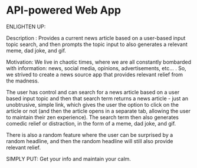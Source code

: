 # API-powered Web App

ENLIGHTEN UP: 

Description : Provides a current news article based on a user-based input topic search, and then prompts the topic input to also generates a relevant meme, dad joke, and gif.

Motivation: We live in chaotic times, where we are all constantly bombarded with information:  news, social media, opinions, advertisements, etc... . So, we strived to create a news source app that provides relevant relief from the madness. 

The user has control and can search for a news article based on a user based input topic and then that search term returns a news article - just an unobtrusive, simple link, which gives the user the option to click on the article or not (and then the article opens in a separate tab, allowing the user to maintain their zen experience). The search term then also generates comedic relief or distraction, in the form of a meme, dad joke, and gif. 

There is also a random feature where the user can be surprised by a random headline, and then the random headline will still also provide relevant relief.

SIMPLY PUT: Get your info and maintain your calm. 

